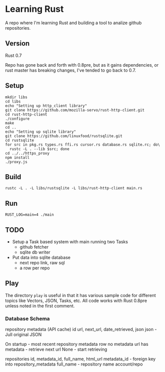# Learning Rust

A repo where I'm learning Rust and building a tool to analize github repositories.

## Version
Rust 0.7

Repo has gone back and forth with 0.8pre, but as it gains dependencies, or rust master has breaking changes, I've tended to go back to 0.7.

## Setup
```
mkdir libs
cd libs
echo "Setting up http_client library"
git clone https://github.com/mozilla-servo/rust-http-client.git
cd rust-http-client
./configure
make
cd ..
echo "Setting up sqlite library"
git clone https://github.com/linuxfood/rustsqlite.git
cd rustsqlite
for src in pkg.rs types.rs ffi.rs cursor.rs database.rs sqlite.rc; do\
  rustc -L . --lib $src; done
cd ../../https_proxy
npm install
./proxy.js
```

## Build
```
rustc -L . -L libs/rustsqlite -L libs/rust-http-client main.rs
```

## Run

```
RUST_LOG=main=4 ./main
```

## TODO
* Setup a Task based system with main running two Tasks
  * github fetcher
  * sqlite db writer
* Put data into sqlite database
  * next repo link, raw sql
  * a row per repo

## Play
The directory `play` is useful in that it has various sample
code for different topics like Vectors, JSON, Tasks, etc.
All code works with Rust 0.8pre unless noted in the first comment.

### Database Schema

repository metadata (API cache)
id
url, next_url, date_retrieved, json
json - Jull original JSON

On startup - most recent repository metadata row
no metadata
url has metadata - retrieve next url
None - start retrieving

repositories
id, metadata_id, full_name, html_url
metadata_id - foreign key into repository_metadata
full_name - repository name account/repo


